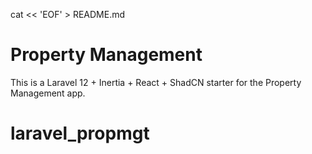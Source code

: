 cat << 'EOF' > README.md
# Property Management

This is a Laravel 12 + Inertia + React + ShadCN starter for the Property Management app.
# laravel_propmgt

